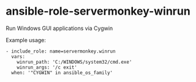 # ansible-role-servermonkey-winrun

Run Windows GUI applications via Cygwin

Example usage:

```
- include_role: name=servermonkey.winrun
  vars:
    winrun_path: 'C:/WINDOWS/system32/cmd.exe'
    winrun_args: '/c exit'
  when: '"CYGWIN" in ansible_os_family'
```
